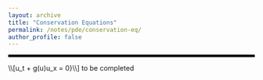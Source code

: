 ```yaml
---
layout: archive
title: "Conservation Equations"
permalink: /notes/pde/conservation-eq/
author_profile: false
--- 
```

<hr style="border: 2px solid black;">
\\[u_t + g(u)u_x = 0}\\]
to be completed
